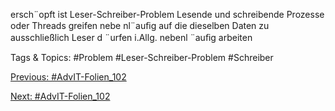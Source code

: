 ersch¨opft ist
Leser-Schreiber-Problem
Lesende und schreibende Prozesse oder Threads greifen nebe nl¨auﬁg auf die
dieselben Daten zu
ausschließlich Leser d ¨urfen i.Allg. nebenl ¨auﬁg arbeiten

   Tags & Topics:
   #Problem
   #Leser-Schreiber-Problem
   #Schreiber

[Previous: #AdvIT-Folien_102](AdvIT-Folien_102.md)

[Next: #AdvIT-Folien_102](AdvIT-Folien_102.md)